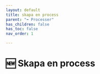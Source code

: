 ```yaml
---
layout: default
title: skapa en process
parent: "➡️ Processer"
has_children: false
has_toc: false
nav_order: 1

---
```

# 🆕 Skapa en process